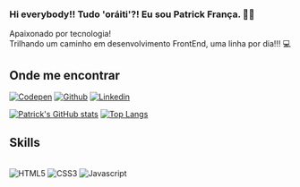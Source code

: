 ### Hi everybody!! Tudo 'oráiti'?! Eu sou Patrick França. 🙋‍♂️
Apaixonado por tecnologia!<br/>
Trilhando um caminho em desenvolvimento FrontEnd, uma linha por dia!!! 💻
## Onde me encontrar
[![Codepen](https://img.shields.io/badge/Codepen-81d4fa?style=for-the-badge&logo=codepen&logoColor=white)](https://codepen.io/patnca) [![Github](https://img.shields.io/badge/GitHub-81d4fa?style=for-the-badge&logo=github&logoColor=white)](https://https://github.com/patnca) [![Linkedin](https://img.shields.io/badge/LinkedIn-81d4fa?style=for-the-badge&logo=linkedin&logoColor=white)](https://https://linkedin.com/in/patrick-franca)


[![Patrick's GitHub stats](https://github-readme-stats.vercel.app/api?username=patnca&count_private=true&show_icons=true&bg_color=81d4fa&title_color=ffffff&icon_color=ffffff)](https://github.com/patnca/github-readme-stats) [![Top Langs](https://github-readme-stats.vercel.app/api/top-langs/?username=patnca&layout=compact)](https://github.com/patnca/github-readme-stats)

## Skills

<div style="display: inline-block"><br/>
	<img alt="HTML5" src="https://img.shields.io/badge/HTML5-81D4FA?style=for-the-badge&logo=html5&logoColor=white" />
	<img alt="CSS3" src="https://img.shields.io/badge/CSS3-81D4FA?style=for-the-badge&logo=css3&logoColor=white" />
	<img alt="Javascript" src="https://img.shields.io/badge/JavaScript-81D4FA?style=for-the-badge&logo=javascript&logoColor=white" />
	<img alt="" src="" />
</div><br/>



